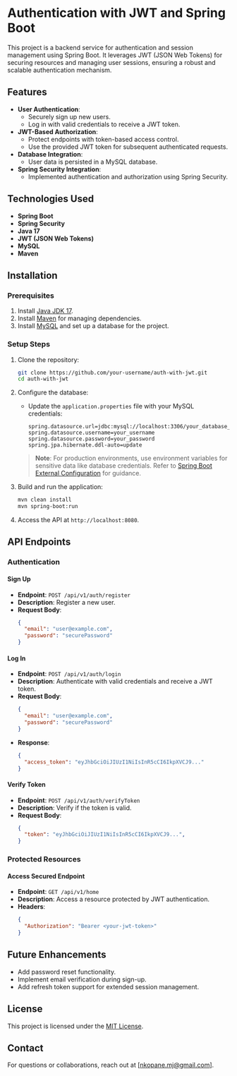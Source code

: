 # Authentication with JWT and Spring Boot

This project is a backend service for authentication and session management using Spring Boot. It leverages JWT (JSON Web Tokens) for securing resources and managing user sessions, ensuring a robust and scalable authentication mechanism.

## Features

- **User Authentication**:
  - Securely sign up new users.
  - Log in with valid credentials to receive a JWT token.
- **JWT-Based Authorization**:
  - Protect endpoints with token-based access control.
  - Use the provided JWT token for subsequent authenticated requests.
- **Database Integration**:
  - User data is persisted in a MySQL database.
- **Spring Security Integration**:
  - Implemented authentication and authorization using Spring Security.

## Technologies Used

- **Spring Boot**
- **Spring Security**
- **Java 17**
- **JWT (JSON Web Tokens)**
- **MySQL**
- **Maven**

## Installation

### Prerequisites
1. Install [Java JDK 17](https://www.oracle.com/java/technologies/javase-jdk17-downloads.html).
2. Install [Maven](https://maven.apache.org/) for managing dependencies.
3. Install [MySQL](https://www.mysql.com/) and set up a database for the project.

### Setup Steps

1. Clone the repository:
   ```bash
   git clone https://github.com/your-username/auth-with-jwt.git
   cd auth-with-jwt
   ```

2. Configure the database:
   - Update the `application.properties` file with your MySQL credentials:
     ```properties
     spring.datasource.url=jdbc:mysql://localhost:3306/your_database_name
     spring.datasource.username=your_username
     spring.datasource.password=your_password
     spring.jpa.hibernate.ddl-auto=update
     ```
   > **Note**: For production environments, use environment variables for sensitive data like database credentials. Refer to [Spring Boot External Configuration](https://docs.spring.io/spring-boot/docs/current/reference/html/features.html#features.external-config) for guidance.

3. Build and run the application:
   ```bash
   mvn clean install
   mvn spring-boot:run
   ```

4. Access the API at `http://localhost:8080`.

## API Endpoints

### Authentication

#### Sign Up
- **Endpoint**: `POST /api/v1/auth/register`
- **Description**: Register a new user.
- **Request Body**:
  ```json
  {
    "email": "user@example.com",
    "password": "securePassword"
  }
  ```

#### Log In
- **Endpoint**: `POST /api/v1/auth/login`
- **Description**: Authenticate with valid credentials and receive a JWT token.
- **Request Body**:
  ```json
  {
    "email": "user@example.com",
    "password": "securePassword"
  }
  ```
- **Response**:
  ```json
  {
    "access_token": "eyJhbGciOiJIUzI1NiIsInR5cCI6IkpXVCJ9..."
  }
  ```

#### Verify Token
- **Endpoint**: `POST /api/v1/auth/verifyToken`
- **Description**: Verify if the token is valid.
- **Request Body**:
  ```json
  {
    "token": "eyJhbGciOiJIUzI1NiIsInR5cCI6IkpXVCJ9...",
  }
  ```

### Protected Resources

#### Access Secured Endpoint
- **Endpoint**: `GET /api/v1/home`
- **Description**: Access a resource protected by JWT authentication.
- **Headers**:
  ```json
  {
    "Authorization": "Bearer <your-jwt-token>"
  }
  ```

## Future Enhancements

- Add password reset functionality.
- Implement email verification during sign-up.
- Add refresh token support for extended session management.

## License

This project is licensed under the [MIT License](LICENSE).

## Contact

For questions or collaborations, reach out at [nkopane.mj@gmail.com].

